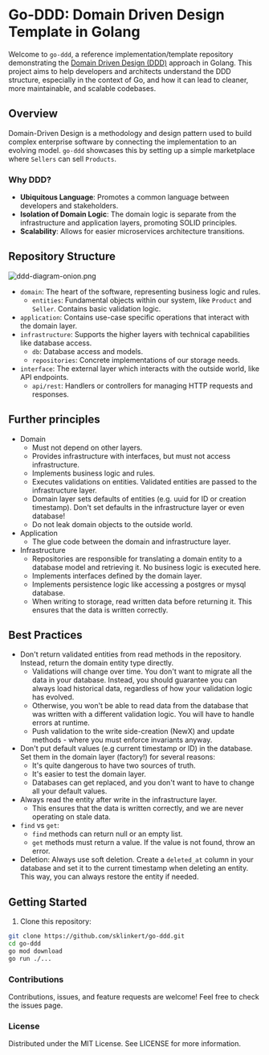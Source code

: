 # Go-DDD: Domain Driven Design Template in Golang

Welcome to `go-ddd`, a reference implementation/template repository demonstrating the [Domain Driven Design (DDD)](https://en.wikipedia.org/wiki/Domain-driven_design) approach in Golang. This project aims to help developers and architects understand the DDD structure, especially in the context of Go, and how it can lead to cleaner, more maintainable, and scalable codebases.

## Overview

Domain-Driven Design is a methodology and design pattern used to build complex enterprise software by connecting the implementation to an evolving model. `go-ddd` showcases this by setting up a simple marketplace where `Sellers` can sell `Products`.

### Why DDD?

- **Ubiquitous Language**: Promotes a common language between developers and stakeholders.
- **Isolation of Domain Logic**: The domain logic is separate from the infrastructure and application layers, promoting SOLID principles.
- **Scalability**: Allows for easier microservices architecture transitions.

## Repository Structure

![ddd-diagram-onion.png](ddd-diagram-onion.png)

- `domain`: The heart of the software, representing business logic and rules.
    - `entities`: Fundamental objects within our system, like `Product` and `Seller`. Contains basic validation logic.
- `application`: Contains use-case specific operations that interact with the domain layer.
- `infrastructure`: Supports the higher layers with technical capabilities like database access.
    - `db`: Database access and models.
    - `repositories`: Concrete implementations of our storage needs.
- `interface`: The external layer which interacts with the outside world, like API endpoints.
    - `api/rest`: Handlers or controllers for managing HTTP requests and responses.

## Further principles

- Domain
  - Must not depend on other layers.
  - Provides infrastructure with interfaces, but must not access infrastructure.
  - Implements business logic and rules.
  - Executes validations on entities. Validated entities are passed to the infrastructure layer.
  - Domain layer sets defaults of entities (e.g. uuid for ID or creation timestamp). Don't set defaults in the infrastructure layer or even database!
  - Do not leak domain objects to the outside world.
- Application
  - The glue code between the domain and infrastructure layer.
- Infrastructure
   - Repositories are responsible for translating a domain entity to a database model and retrieving it. No business logic is executed here.
   - Implements interfaces defined by the domain layer.
   - Implements persistence logic like accessing a postgres or mysql database.
   - When writing to storage, read written data before returning it. This ensures that the data is written correctly.

## Best Practices

- Don't return validated entities from read methods in the repository. Instead, return the domain entity type directly.
  - Validations will change over time. You don't want to migrate all the data in your database. Instead, you should guarantee you can always load historical data, regardless of how your validation logic has evolved.
  - Otherwise, you won't be able to read data from the database that was written with a different validation logic. You will have to handle errors at runtime.
  - Push validation to the write side-creation (NewX) and update methods - where you must enforce invariants anyway.
- Don't put default values (e.g current timestamp or ID) in the database. Set them in the domain layer (factory!) for several reasons:
  - It's quite dangerous to have two sources of truth.
  - It's easier to test the domain layer.
  - Databases can get replaced, and you don't want to have to change all your default values. 
- Always read the entity after write in the infrastructure layer.
  - This ensures that the data is written correctly, and we are never operating on stale data.
- `find` vs `get`:
  - `find` methods can return null or an empty list.
  - `get` methods must return a value. If the value is not found, throw an error.
- Deletion: Always use soft deletion. Create a `deleted_at` column in your database and set it to the current timestamp when deleting an entity. This way, you can always restore the entity if needed.

## Getting Started

1. Clone this repository:
```bash
git clone https://github.com/sklinkert/go-ddd.git
cd go-ddd
go mod download
go run ./...
```

### Contributions
Contributions, issues, and feature requests are welcome! Feel free to check the issues page.

### License
Distributed under the MIT License. See LICENSE for more information.
